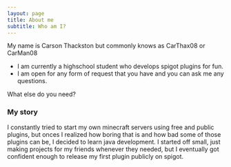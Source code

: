 ```yaml
---
layout: page
title: About me
subtitle: Who am I?
---
```


My name is Carson Thackston but commonly knows as CarThax08 or CarMan08

- I am currently a highschool student who develops spigot plugins for fun.
- I am open for any form of request that you have and you can ask me any questions.

What else do you need?

### My story
I constantly tried to start my own minecraft servers using free and public plugins, but onces I realized how boring that is and how bad some of those plugins can be, I decided to learn java development. I started off small, just making projects for my friends whenever they needed, but I eventually got confident enough to release my first plugin publicly on spigot.
